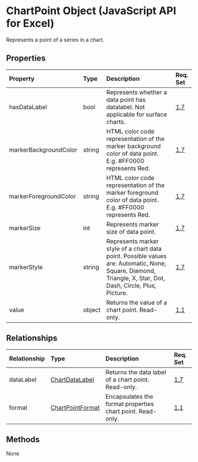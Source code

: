 # ChartPoint Object (JavaScript API for Excel)

Represents a point of a series in a chart.

## Properties

| Property	   | Type	|Description| Req. Set|
|:---------------|:--------|:----------|:----|
|hasDataLabel|bool|Represents whether a data point has datalabel. Not applicable for surface charts.|[1.7](../requirement-sets/excel-api-requirement-sets.md)|
|markerBackgroundColor|string|HTML color code representation of the marker background color of data point. E.g. #FF0000 represents Red.|[1.7](../requirement-sets/excel-api-requirement-sets.md)|
|markerForegroundColor|string|HTML color code representation of the marker foreground color of data point. E.g. #FF0000 represents Red.|[1.7](../requirement-sets/excel-api-requirement-sets.md)|
|markerSize|int|Represents marker size of data point.|[1.7](../requirement-sets/excel-api-requirement-sets.md)|
|markerStyle|string|Represents marker style of a chart data point. Possible values are: Automatic, None, Square, Diamond, Triangle, X, Star, Dot, Dash, Circle, Plus, Picture.|[1.7](../requirement-sets/excel-api-requirement-sets.md)|
|value|object|Returns the value of a chart point. Read-only.|[1.1](../requirement-sets/excel-api-requirement-sets.md)|

## Relationships
| Relationship | Type	|Description| Req. Set|
|:---------------|:--------|:----------|:----|
|dataLabel|[ChartDataLabel](chartdatalabel.md)|Returns the data label of a chart point. Read-only.|[1.7](../requirement-sets/excel-api-requirement-sets.md)|
|format|[ChartPointFormat](chartpointformat.md)|Encapsulates the format properties chart point. Read-only.|[1.1](../requirement-sets/excel-api-requirement-sets.md)|

## Methods
None

